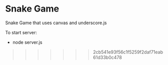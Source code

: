 
# Snake Game
Snake Game that uses canvas and underscore.js

To start server:
* node server.js
>>>>>>> 2cb541e93f56c1f5259f2daf71eab61d33b0c478
